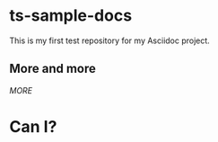 # ts-sample-docs
This is my first test repository for my Asciidoc project.

## More and more
*MORE*

# Can I?
